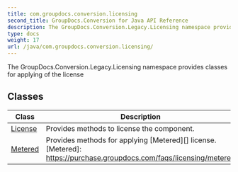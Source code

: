 ```yaml
---
title: com.groupdocs.conversion.licensing
second_title: GroupDocs.Conversion for Java API Reference
description: The GroupDocs.Conversion.Legacy.Licensing namespace provides classes for applying of the license
type: docs
weight: 17
url: /java/com.groupdocs.conversion.licensing/
---
```


The GroupDocs.Conversion.Legacy.Licensing namespace provides classes for applying of the license


## Classes

| Class | Description |
| --- | --- |
| [License](../com.groupdocs.conversion.licensing/license) | Provides methods to license the component. |
| [Metered](../com.groupdocs.conversion.licensing/metered) | Provides methods for applying  [Metered][]  license.[Metered]: https://purchase.groupdocs.com/faqs/licensing/metered |
